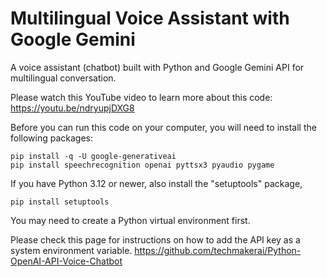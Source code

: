 # Multilingual Voice Assistant with Google Gemini

A voice assistant (chatbot) built with Python and Google Gemini API for multilingual conversation. 

Please watch this YouTube video to learn more about this code:    
https://youtu.be/ndryupjDXG8

Before you can run this code on your computer, you will need to install the following packages:

```console
pip install -q -U google-generativeai    
pip install speechrecognition openai pyttsx3 pyaudio pygame
```
If you have Python 3.12 or newer, also install the "setuptools" package,    

```console
pip install setuptools
```

You may need to create a Python virtual environment first.    

Please check this page for instructions on how to add the API key as a system environment variable. 
https://github.com/techmakerai/Python-OpenAI-API-Voice-Chatbot

